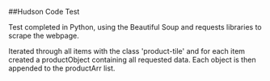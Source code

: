 ##Hudson Code Test

Test completed in Python, using the Beautiful Soup and requests libraries to scrape the webpage. 

Iterated through all items with the class 'product-tile' and for each item created a productObject containing all requested data. Each object is then appended to the productArr list.  
